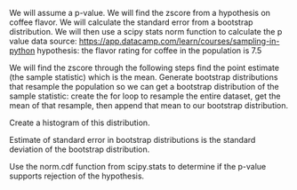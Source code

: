 
We will assume a p-value.
We will find the zscore from a hypothesis on coffee flavor.  We will calculate the standard error from a bootstrap distribution.
We will then use a scipy stats norm function to calculate the p value
data source: https://app.datacamp.com/learn/courses/sampling-in-python
hypothesis: the flavor rating for coffee in the population is 7.5


We will find the zscore through the following steps
find the point estimate (the sample statistic) which is the mean.  Generate bootstrap distributions that resample the population so we can get a bootstrap distribution of the sample statistic:
create the for loop to resample the entire dataset, get the mean of that resample, then append that mean to our bootstrap distribution.

Create a histogram of this distribution.

Estimate of standard error in bootstrap distributions is the standard deviation of the bootstrap distribution.

Use the norm.cdf function from scipy.stats to determine if the p-value supports rejection of the hypothesis.
